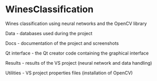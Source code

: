 WinesClassification
====================

Wines classification using neural networks and the OpenCV library

Data - databases used during the project

Docs - documentation of the project and screenshots

Qt interface - the Qt creator code containing the graphical interface

Results - results of the VS project (neural network and data handling)

Utilities - VS project properties files (installation of OpenCV)
